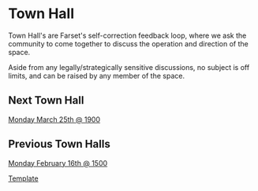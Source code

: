 Town Hall
=========

Town Hall's are Farset's self-correction feedback loop, where we ask the
community to come together to discuss the operation and direction of the space.

Aside from any legally/strategically sensitive discussions, no subject is off
limits, and can be raised by any member of the space.

Next Town Hall
--------------

[Monday March 25th @ 1900](Town_Hall/1303.md "wikilink")

Previous Town Halls
-------------------

[Monday February 16th @ 1500](Town_Hall/1602.md "wikilink")

[Template](Town_Hall/Template.md "wikilink")

